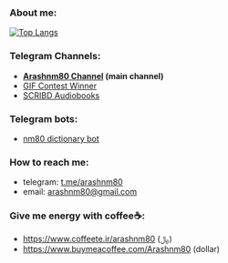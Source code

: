 ### About me:
<!--
  ![Anurag's GitHub stats](https://github-readme-stats.vercel.app/api?username=arashnm80&show_icons=true)
  [![Readme Card](https://github-readme-stats.vercel.app/api/pin/?username=arashnm80&repo=public-arash)](https://github.com/anuraghazra/github-readme-stats)
-->

[![Top Langs](https://github-readme-stats.vercel.app/api/top-langs/?username=arashnm80)](https://github.com/arashnm80?tab=repositories)

### Telegram Channels:
- **[Arashnm80 Channel](https://t.me/Arashnm80_Channel) (main channel)**
- [GIF Contest Winner](https://t.me/oghlooroghloor)
- [SCRIBD Audiobooks](https://t.me/SCRIBD_Audiobooks)

### Telegram bots:
- [nm80 dictionary bot](https://t.me/nm80_dictionary_bot)

### How to reach me:
- telegram: [t.me/arashnm80](https://t.me/arashnm80)
- email: arashnm80@gmail.com

### Give me energy with coffee☕:
- https://www.coffeete.ir/arashnm80 (﷼)
- https://www.buymeacoffee.com/Arashnm80 (dollar)

